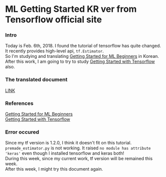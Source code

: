 # ML Getting Started KR ver from Tensorflow official site
### Intro
Today is Feb. 6th, 2018. I found the tutorial of tensorflow has quite changed.<br>
It recently provides high-level api, `tf.Estimator`.<br>
So I'm studying and translating [Getting Started for ML Beginners](https://www.tensorflow.org/get_started/get_started_for_beginners) in Korean.<br>
After this work, I am going to try to study [Getting Started with Tensorflow](https://www.tensorflow.org/get_started/premade_estimators) also.<br>
### The translated document
[LINK](https://docs.google.com/document/d/1CvvjIHKCyIBAUGFIfIzTBFOh1f_12XUqN-Oz-IsQuLU/edit?usp=sharing)
### References
[Getting Started for ML Beginners](https://www.tensorflow.org/get_started/get_started_for_beginners)<br>
[Getting Started with Tensorflow](https://www.tensorflow.org/get_started/premade_estimators)<br>
### Error occured
Since my tf version is 1.2.0, I think it doesn't fit on this tutorial.<br>
`premade_estimator.py` is not working. It raised `no module has attribute 'keras'` even though I installed tensorflow and keras both!<br>
During this week, since my current work, tf version will be remained this week.<br>
After this week, I might try this document again.<br>
